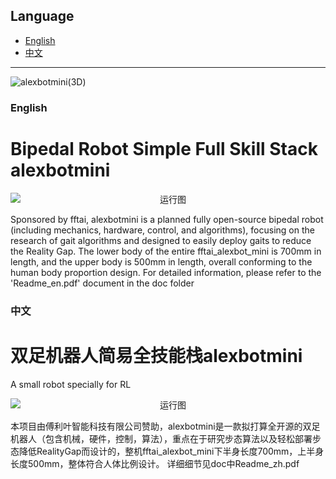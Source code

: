 ## Language

- [English](#english)
- [中文](#中文)

---

![alexbotmini(3D)](https://github.com/user-attachments/assets/d2038e5d-9acb-4a69-8514-2992ff1a9225)

### English
# Bipedal Robot Simple Full Skill Stack alexbotmini

<div align=center>
    <img src="https://github.com/user-attachments/assets/81d73fed-3d39-41d4-b046-e63b38447b72" alt="运行图" style="display: block; margin-left: auto; margin-right: auto;">
</div>

Sponsored by fftai, alexbotmini is a planned fully open-source bipedal robot (including mechanics, hardware, control, and algorithms), focusing on the research of gait algorithms and designed to easily deploy gaits to reduce the Reality Gap. The lower body of the entire fftai_alexbot_mini is 700mm in length, and the upper body is 500mm in length, overall conforming to the human body proportion design.
For detailed information, please refer to the 'Readme_en.pdf' document in the doc folder

### 中文

# 双足机器人简易全技能栈alexbotmini
A small robot specially for RL

<div align=center>
    <img src="https://github.com/user-attachments/assets/81d73fed-3d39-41d4-b046-e63b38447b72" alt="运行图" style="display: block; margin-left: auto; margin-right: auto;">
</div>

本项目由傅利叶智能科技有限公司赞助，alexbotmini是一款拟打算全开源的双足机器人（包含机械，硬件，控制，算法），重点在于研究步态算法以及轻松部署步态降低RealityGap而设计的，整机fftai_alexbot_mini下半身长度700mm，上半身长度500mm，整体符合人体比例设计。
详细细节见doc中Readme_zh.pdf


